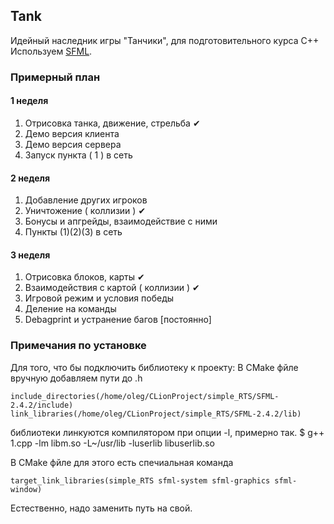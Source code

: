 ## Tank
Идейный наследник игры "Танчики", для подготовительного курса С++
Используем [SFML](https://www.sfml-dev.org/).

### Примерный план

#### 1 неделя
1. Отрисовка танка, движение, стрельба ✔
2. Демо версия клиента
3. Демо версия сервера
4. Запуск пункта ( 1 ) в сеть

#### 2 неделя
1. Добавление других игроков
2. Уничтожение ( коллизии ) ✔
3. Бонусы и апгрейды, взаимодействие с ними
4. Пункты (1)(2)(3) в сеть

#### 3 неделя
1. Отрисовка блоков, карты ✔
2. Взаимодействия с картой ( коллизии ) ✔
3. Игровой режим и условия победы
4. Деление на команды
5. Debagprint и устранение багов [постоянно]

### Примечания по установке

Для того, что бы подключить библиотеку к проекту:
В CMake фйле вручную добавляем пути до .h
```
include_directories(/home/oleg/CLionProject/simple_RTS/SFML-2.4.2/include)
link_libraries(/home/oleg/CLionProject/simple_RTS/SFML-2.4.2/lib)
```
библиотеки линкуются компилятором при опции -l, примерно так. 
$ g++ 1.cpp -lm libm.so -L~/usr/lib -luserlib libuserlib.so

В CMake фйле для этого есть спечиальная команда
```
target_link_libraries(simple_RTS sfml-system sfml-graphics sfml-window)
```
Естественно, надо заменить путь на свой.
